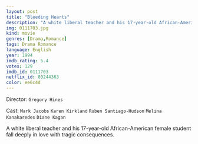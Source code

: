 ```yaml
---
layout: post
title: "Bleeding Hearts"
description: "A white liberal teacher and his 17-year-old African-American female student fall deeply in love with tragic consequences..."
img: 0111703.jpg
kind: movie
genres: [Drama,Romance]
tags: Drama Romance 
language: English
year: 1994
imdb_rating: 5.4
votes: 129
imdb_id: 0111703
netflix_id: 80244363
color: ee6c4d
---
```

Director: `Gregory Hines`  

Cast: `Mark Jacobs` `Karen Kirkland` `Ruben Santiago-Hudson` `Melina Kanakaredes` `Diane Kagan` 

A white liberal teacher and his 17-year-old African-American female student fall deeply in love with tragic consequences.